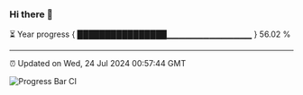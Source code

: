 ### Hi there 👋

⏳ Year progress { ████████████████▁▁▁▁▁▁▁▁▁▁▁▁▁▁ } 56.02 %

---

⏰ Updated on Wed, 24 Jul 2024 00:57:44 GMT

![Progress Bar CI](https://github.com/liununu/liununu/workflows/Progress%20Bar%20CI/badge.svg)
